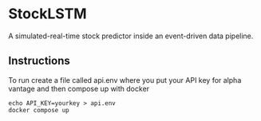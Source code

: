 # StockLSTM
A simulated-real-time stock predictor inside an event-driven data pipeline.

## Instructions
To run create a file called api.env where you put your API key for alpha vantage
and then compose up with docker
```
echo API_KEY=yourkey > api.env
docker compose up
```
